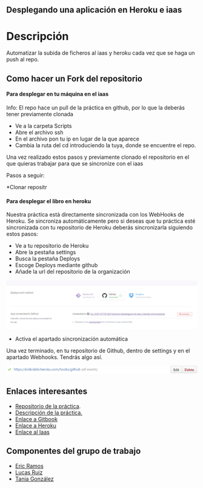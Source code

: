 ## Desplegando una aplicación en Heroku e iaas


# Descripción

Automatizar la subida de ficheros al iaas y heroku cada vez que se haga un push al repo.

## Como hacer un Fork del repositorio

#### Para desplegar en tu máquina en el iaas 

Info: El repo hace un pull de la práctica en github, por lo que la deberás tener previamente clonada

* Ve a la carpeta Scripts
* Abre el archivo ssh
* En el archivo pon tu ip en lugar de la que aparece
* Cambia la ruta del cd introduciendo la tuya, donde se encuentre el repo.

Una vez realizado estos pasos y previamente clonado el repositorio en el que quieras trabajar para que se sincronize con el iaas

Pasos a seguir:

*Clonar repositr

#### Para desplegar el libro en heroku

Nuestra práctica está directamente sincronizada con los WebHooks de Heroku. Se sincroniza automáticamente
pero si deseas que tu práctica esté sincronizada con tu repositorio de Heroku deberás 
sincronizarla siguiendo estos pasos:

* Ve a tu repositorio de Heroku
* Abre la pestaña settings
* Busca la pestaña Deploys
* Escoge Deploys mediante github
* Añade la url del repositorio de la organización

![Sincronizacion](./imgReadme/primera.PNG)

* Activa el apartado sincronización automática


Una vez terminado, en tu repositorio de Github, dentro de settings y en el apartado Webhooks. Tendrás
algo así.

![Sincronizacion](./imgReadme/segunda.PNG)





## Enlaces interesantes 
 
* [Repositorio de la práctica](https://github.com/ULL-ESIT-SYTW-1617/practica-despliegues-en-iaas-y-heroku-ericlucastania).
* [Descripción de la práctica.](https://crguezl.github.io/ull-esit-1617/practicas/practicaiaas.html)
* [Enlace a Gitbook](https://www.gitbook.com/book/alu0100785265/gitbook-let/details)
* [Enlace a Heroku](https://practica-heroku-iaas.herokuapp.com/)
* [Enlace al Iaas](http://10.6.128.159:8080/)

## Componentes del grupo de trabajo

* [Eric Ramos](https://github.com/alu0100786330)
* [Lucas Ruiz](https://github.com/alu0100785265)
* [Tania González](https://github.com/tania77)


